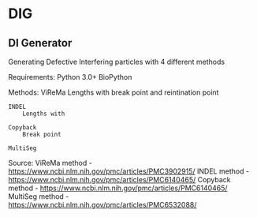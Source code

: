 # DIG
## DI Generator
Generating Defective Interfering particles with 4 different methods


Requirements:
Python 3.0+ 
BioPython

Methods:
    ViReMa 
        Lengths with break point and reintination point 

    INDEL
        Lengths with 

    Copyback
        Break point

    MultiSeg


Source:
ViReMa method - https://www.ncbi.nlm.nih.gov/pmc/articles/PMC3902915/
INDEL method - https://www.ncbi.nlm.nih.gov/pmc/articles/PMC6140465/
Copyback method - https://www.ncbi.nlm.nih.gov/pmc/articles/PMC6140465/
MultiSeg method - https://www.ncbi.nlm.nih.gov/pmc/articles/PMC6532088/

